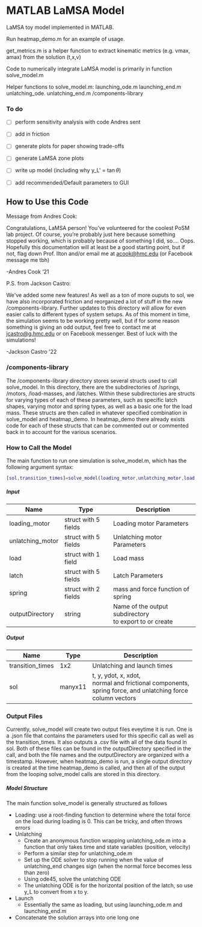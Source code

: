# MATLAB LaMSA Model

LaMSA toy model implemented in MATLAB. 

Run heatmap_demo.m for an example of usage.

get_metrics.m is a helper function to extract kinematic metrics (e.g. vmax, amax) from the solution (t,x,v)


Code to numerically integrate LaMSA model is primarily in function solve_model.m

Helper functions to solve_model.m:
launching_ode.m
launching_end.m
unlatching_ode.
unlatching_end.m
/components-library


### To do

- [ ] perform sensitivity analysis with code Andres sent
- [ ] add in friction
- [ ] generate plots for paper showing trade-offs
- [ ] generate LaMSA zone plots
- [ ] write up model (including why y_L' = $\tan \theta$)
- [ ] add recommended/Default parameters to GUI


## How to Use this Code

Message from Andres Cook:

Congratulations, LaMSA person! You’ve volunteered for the coolest PoSM lab project. Of course, you’re probably just here because something stopped working, which is probably because of something I did, so…. Oops. Hopefully this documentation will at least be a good starting point, but if not, flag down Prof. Ilton and/or email me at acook@hmc.edu (or Facebook message me tbh)

-Andres Cook ‘21

P.S. from Jackson Castro:

We've added some new features! As well as a ton of more ouputs to sol, we have also incorporated friction and reorganized a lot of stuff in the new /components-library. Further updates to this directory will allow for even easier calls to different types of system setups. As of this moment in time, the simulation seems to be working pretty well, but if for some reason something is giving an odd output, feel free to contact me at jcastro@g.hmc.edu or on Facebook messenger. Best of luck with the simulations!

-Jackson Castro '22


### /components-library
The /components-library directory stores several structs used to call solve_model. In this directory, there are the subdirectories of /springs, /motors, /load-masses, and /latches. Within these subdirectories are structs for varying types of each of these parameters, such as specific latch shapes, varying motor and spring types, as well as a basic one for the load mass. These structs are then called in whatever specified combination in solve_model and heatmap_demo. In heatmap_demo there already exists code for each of these structs that can be commented out or commented back in to account for the various scenarios.

### How to Call the Model
The main function to run one simulation is solve_model.m, which has the following argument syntax:

``` matlab
[sol,transition_times]=solve_model(loading_motor,unlatching_motor,load,latch,spring, outputDirectory)
```

##### Input

Name	           |         Type          | Description
---------------- | --------------------- | -----------------
loading_motor	   | struct with 5 fields	 | Loading motor Parameters
unlatching_motor | struct with 5 fields  | Unlatching motor Parameters
load             | struct with 1 field	 | Load mass
latch            | struct with 5 fields	 | Latch Parameters
spring           | struct with 2 fields  | mass and force function of spring
outputDirectory  |         string        | Name of the output subdirectory <br> to export to or create

##### Output

Name              |	Type      |	Description
---------------   | --------  | -------------------
transition_times	|  1x2	    | Unlatching and launch times
sol	              |  manyx11  | t, y, ydot, x, xdot, <br> normal and frictional components, <br> spring force, and unlatching force <br> column vectors

### Output Files
Currently, solve_model will create two output files eveytime it is run. One is a .json file that contains the parameters used for this specific call as well as the transition_times. It also outputs a .csv file with all of the data found in sol. Both of these files can be found in the outputDirectory specified in the call, and both the file names and the outputDirectory are organized with a timestamp. However, when heatmap_demo is run, a single output directory is created at the time heatmap_demo is called, and then all of the output from the looping solve_model calls are stored in this directory.

##### Model Structure
The main function solve_model is generally structured as follows
+ Loading: use a root-finding function to determine where the total force on the load during loading is 0. This can be tricky, and often throws errors
+ Unlatching
  + Create an anonymous function wrapping unlatching_ode.m into a function that only takes time and state variables (position, velocity)
  + Perform a similar step for unlatching_ode.m
  + Set up the ODE solver to stop running when the value of unlatching_end changes sign (when the normal force becomes less than zero)
  + Using ode45, solve the unlatching ODE
  + The unlatching ODE is for the horizontal position of the latch, so use y_L to convert from x to y.
+ Launch
  + Essentially the same as loading, but using launching_ode.m and launching_end.m
+ Concatenate the solution arrays into one long one
